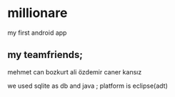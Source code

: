 millionare
==========

my first android app

my teamfriends;
-------
mehmet can bozkurt
ali özdemir
caner kansız

we used sqlite as db and java ;
platform is eclipse(adt)
